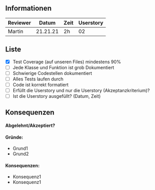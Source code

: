 ## Informationen
Reviewer|Datum|Zeit|Userstory
|-|-|-|-|
Martin| 21.21.21 | 2h | 02

## Liste

- [x] Test Coverage (auf unseren Files) mindestens 90%
- [ ] Jede Klasse und Funktion ist grob Dokumentiert
- [ ] Schwierige Codestellen dokumentiert
- [ ] Alles Tests laufen durch
- [ ] Code ist korrekt formatiert
- [ ] Erfüllt die Userstory und nur die Userstory (Akzeptanzkriterium)?
- [ ] Ist die Userstory ausgefüllt? (Datum, Zeit)

## Konsequenzen
#### Abgelehnt/Akzeptiert?

#### Gründe:
* Grund1
* Grund2

#### Konsequenzen:
* Konsequenz1
* Konsequenz1

